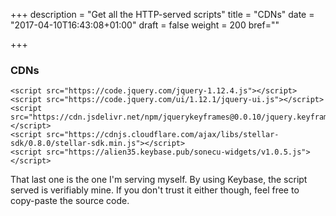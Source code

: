 +++
description = "Get all the HTTP-served scripts"
title = "CDNs"
date = "2017-04-10T16:43:08+01:00"
draft = false
weight = 200
bref=""

+++

### CDNs

```
<script src="https://code.jquery.com/jquery-1.12.4.js"></script>
<script src="https://code.jquery.com/ui/1.12.1/jquery-ui.js"></script>
<script src="https://cdn.jsdelivr.net/npm/jquerykeyframes@0.0.10/jquery.keyframes.js"></script>
<script src="https://cdnjs.cloudflare.com/ajax/libs/stellar-sdk/0.8.0/stellar-sdk.min.js"></script>
<script src="https://alien35.keybase.pub/sonecu-widgets/v1.0.5.js"></script>
```

That last one is the one I'm serving myself. By using Keybase, the script served is verifiably mine. If you don't trust
it either though, feel free to copy-paste the source code.
